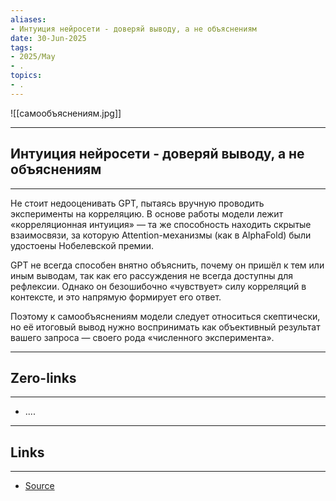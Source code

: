 ```yaml
---
aliases: 
- Интуиция нейросети - доверяй выводу, а не объяснениям 
date: 30-Jun-2025
tags:
- 2025/May
- .
topics:
- .
---
```

![[самообъяснениям.jpg]]

-----
##  Интуиция нейросети - доверяй выводу, а не объяснениям 
-----
Не стоит недооценивать GPT, пытаясь вручную проводить эксперименты на корреляцию. В основе работы модели лежит «корреляционная интуиция» — та же способность находить скрытые взаимосвязи, за которую Attention-механизмы (как в AlphaFold) были удостоены Нобелевской премии.

GPT не всегда способен внятно объяснить, почему он пришёл к тем или иным выводам, так как его рассуждения не всегда доступны для рефлексии. Однако он безошибочно «чувствует» силу корреляций в контексте, и это напрямую формирует его ответ.

Поэтому к самообъяснениям модели следует относиться скептически, но её итоговый вывод нужно воспринимать как объективный результат вашего запроса — своего рода «численного эксперимента».

---
## Zero-links
---
- ....

---
## Links
---
- [Source](https://t.me/turboproject/1691)